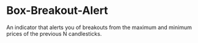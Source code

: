# Box-Breakout-Alert
An indicator that alerts you of breakouts from the maximum and minimum prices of the previous N candlesticks.
